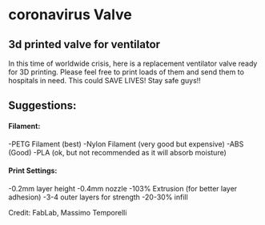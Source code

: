 # coronavirus Valve
## 3d printed valve for ventilator

In this time of worldwide crisis, here is a replacement ventilator valve ready for 3D printing.
Please feel free to print loads of them and send them to hospitals in need. This could SAVE LIVES!
Stay safe guys!!

## Suggestions:

#### Filament:
  -PETG Filament (best)
  -Nylon Filament (very good but expensive)
  -ABS (Good)
  -PLA (ok, but not recommended as it will absorb moisture)


#### Print Settings:
  -0.2mm layer height
  -0.4mm nozzle
  -103% Extrusion (for better layer adhesion)
  -3-4 outer layers for strength
  -20-30% infill

Credit: FabLab, Massimo Temporelli
